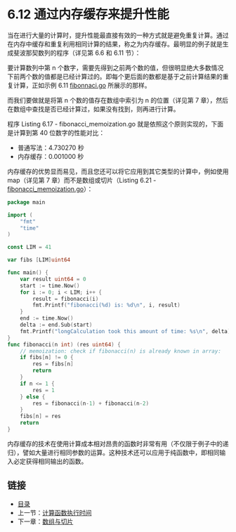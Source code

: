# 6.12 通过内存缓存来提升性能

当在进行大量的计算时，提升性能最直接有效的一种方式就是避免重复计算。通过在内存中缓存和重复利用相同计算的结果，称之为内存缓存。最明显的例子就是生成斐波那契数列的程序（详见第 6.6 和 6.11 节）：

要计算数列中第 n 个数字，需要先得到之前两个数的值，但很明显绝大多数情况下前两个数的值都是已经计算过的。即每个更后面的数都是基于之前计算结果的重复计算，正如示例 6.11 [fibonnaci.go](https://github.com/codeSu97/the-way-to-go_ZH_CN/tree/cb9c3473071aa65151922c4b563acfdbbf0b71e5/eBook/examples/chapter_6/fibonacci.go) 所展示的那样。

而我们要做就是将第 n 个数的值存在数组中索引为 n 的位置（详见第 7 章），然后在数组中查找是否已经计算过，如果没有找到，则再进行计算。

程序 Listing 6.17 - fibonacci\_memoization.go 就是依照这个原则实现的，下面是计算到第 40 位数字的性能对比：

* 普通写法：4.730270 秒
* 内存缓存：0.001000 秒

内存缓存的优势显而易见，而且您还可以将它应用到其它类型的计算中，例如使用 map（详见第 7 章）而不是数组或切片（Listing 6.21 - [fibonacci\_memoization.go](https://github.com/codeSu97/the-way-to-go_ZH_CN/tree/cb9c3473071aa65151922c4b563acfdbbf0b71e5/eBook/examples/chapter_6/fibonacci_memoization.go)）：

```go
package main

import (
    "fmt"
    "time"
)

const LIM = 41

var fibs [LIM]uint64

func main() {
    var result uint64 = 0
    start := time.Now()
    for i := 0; i < LIM; i++ {
        result = fibonacci(i)
        fmt.Printf("fibonacci(%d) is: %d\n", i, result)
    }
    end := time.Now()
    delta := end.Sub(start)
    fmt.Printf("longCalculation took this amount of time: %s\n", delta)
}
func fibonacci(n int) (res uint64) {
    // memoization: check if fibonacci(n) is already known in array:
    if fibs[n] != 0 {
        res = fibs[n]
        return
    }
    if n <= 1 {
        res = 1
    } else {
        res = fibonacci(n-1) + fibonacci(n-2)
    }
    fibs[n] = res
    return
}
```

内存缓存的技术在使用计算成本相对昂贵的函数时非常有用（不仅限于例子中的递归），譬如大量进行相同参数的运算。这种技术还可以应用于纯函数中，即相同输入必定获得相同输出的函数。

## 链接

* [目录](directory.md)
* 上一节：[计算函数执行时间](06.11.md)
* 下一章：[数组与切片](07.0.md)

